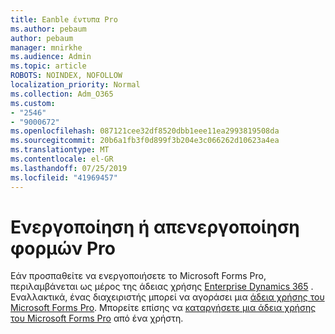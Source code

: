 ```yaml
---
title: Eanble έντυπα Pro
ms.author: pebaum
author: pebaum
manager: mnirkhe
ms.audience: Admin
ms.topic: article
ROBOTS: NOINDEX, NOFOLLOW
localization_priority: Normal
ms.collection: Adm_O365
ms.custom:
- "2546"
- "9000672"
ms.openlocfilehash: 087121cee32df8520dbb1eee11ea2993819508da
ms.sourcegitcommit: 20b6a1fb3f0d899f3b204e3c066262d10623a4ea
ms.translationtype: MT
ms.contentlocale: el-GR
ms.lasthandoff: 07/25/2019
ms.locfileid: "41969457"
---
```

# <a name="enable-or-disable-forms-pro"></a>Ενεργοποίηση ή απενεργοποίηση φορμών Pro

Εάν προσπαθείτε να ενεργοποιήσετε το Microsoft Forms Pro, περιλαμβάνεται ως μέρος της άδειας χρήσης [Enterprise Dynamics 365](https://docs.microsoft.com/forms-pro/purchase#purchase-microsoft-forms-pro-for-users-in-a-dynamics-365-tenant) . Εναλλακτικά, ένας διαχειριστής μπορεί να αγοράσει μια [άδεια χρήσης του Microsoft Forms Pro](https://docs.microsoft.com/forms-pro/purchase#purchase-microsoft-forms-pro-for-users-in-a-dynamics-365-tenant). Μπορείτε επίσης να [καταργήσετε μια άδεια χρήσης του Microsoft Forms Pro](https://docs.microsoft.com/forms-pro/purchase#disable-microsoft-forms-pro-for-a-user-1) από ένα χρήστη.